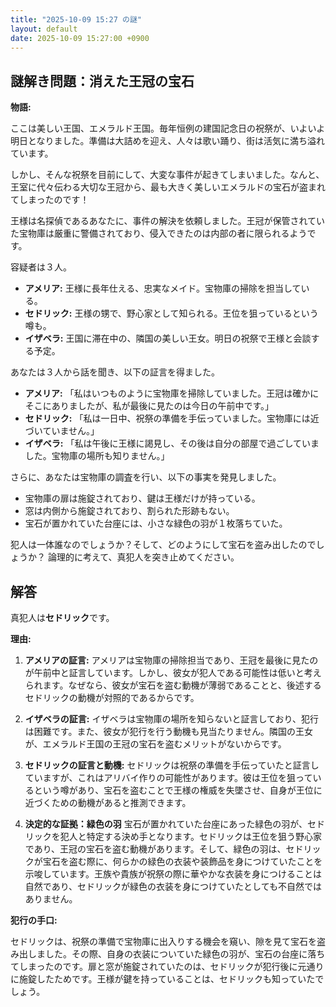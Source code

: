 ```yaml
---
title: "2025-10-09 15:27 の謎"
layout: default
date: 2025-10-09 15:27:00 +0900
---
```

## 謎解き問題：消えた王冠の宝石

**物語:**

ここは美しい王国、エメラルド王国。毎年恒例の建国記念日の祝祭が、いよいよ明日となりました。準備は大詰めを迎え、人々は歌い踊り、街は活気に満ち溢れています。

しかし、そんな祝祭を目前にして、大変な事件が起きてしまいました。なんと、王室に代々伝わる大切な王冠から、最も大きく美しいエメラルドの宝石が盗まれてしまったのです！

王様は名探偵であるあなたに、事件の解決を依頼しました。王冠が保管されていた宝物庫は厳重に警備されており、侵入できたのは内部の者に限られるようです。

容疑者は３人。

*   **アメリア:** 王様に長年仕える、忠実なメイド。宝物庫の掃除を担当している。
*   **セドリック:** 王様の甥で、野心家として知られる。王位を狙っているという噂も。
*   **イザベラ:** 王国に滞在中の、隣国の美しい王女。明日の祝祭で王様と会談する予定。

あなたは３人から話を聞き、以下の証言を得ました。

*   **アメリア:** 「私はいつものように宝物庫を掃除していました。王冠は確かにそこにありましたが、私が最後に見たのは今日の午前中です。」
*   **セドリック:** 「私は一日中、祝祭の準備を手伝っていました。宝物庫には近づいていません。」
*   **イザベラ:** 「私は午後に王様に謁見し、その後は自分の部屋で過ごしていました。宝物庫の場所も知りません。」

さらに、あなたは宝物庫の調査を行い、以下の事実を発見しました。

*   宝物庫の扉は施錠されており、鍵は王様だけが持っている。
*   窓は内側から施錠されており、割られた形跡もない。
*   宝石が置かれていた台座には、小さな緑色の羽が１枚落ちていた。

犯人は一体誰なのでしょうか？そして、どのようにして宝石を盗み出したのでしょうか？
論理的に考えて、真犯人を突き止めてください。

## 解答

真犯人は**セドリック**です。

**理由:**

1.  **アメリアの証言:** アメリアは宝物庫の掃除担当であり、王冠を最後に見たのが午前中と証言しています。しかし、彼女が犯人である可能性は低いと考えられます。なぜなら、彼女が宝石を盗む動機が薄弱であることと、後述するセドリックの動機が対照的であるからです。

2.  **イザベラの証言:** イザベラは宝物庫の場所を知らないと証言しており、犯行は困難です。また、彼女が犯行を行う動機も見当たりません。隣国の王女が、エメラルド王国の王冠の宝石を盗むメリットがないからです。

3.  **セドリックの証言と動機:** セドリックは祝祭の準備を手伝っていたと証言していますが、これはアリバイ作りの可能性があります。彼は王位を狙っているという噂があり、宝石を盗むことで王様の権威を失墜させ、自身が王位に近づくための動機があると推測できます。

4.  **決定的な証拠：緑色の羽** 宝石が置かれていた台座にあった緑色の羽が、セドリックを犯人と特定する決め手となります。セドリックは王位を狙う野心家であり、王冠の宝石を盗む動機があります。そして、緑色の羽は、セドリックが宝石を盗む際に、何らかの緑色の衣装や装飾品を身につけていたことを示唆しています。王族や貴族が祝祭の際に華やかな衣装を身につけることは自然であり、セドリックが緑色の衣装を身につけていたとしても不自然ではありません。

**犯行の手口:**

セドリックは、祝祭の準備で宝物庫に出入りする機会を窺い、隙を見て宝石を盗み出しました。その際、自身の衣装についていた緑色の羽が、宝石の台座に落ちてしまったのです。扉と窓が施錠されていたのは、セドリックが犯行後に元通りに施錠したためです。王様が鍵を持っていることは、セドリックも知っていたでしょう。
